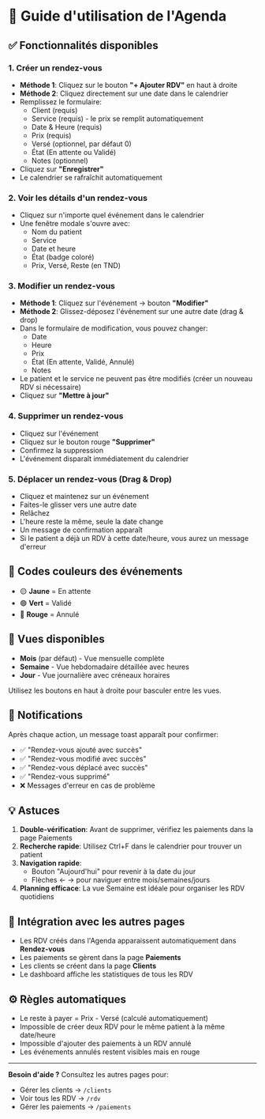 # 📅 Guide d'utilisation de l'Agenda

## ✅ Fonctionnalités disponibles

### 1. **Créer un rendez-vous**
   - **Méthode 1**: Cliquez sur le bouton **"+ Ajouter RDV"** en haut à droite
   - **Méthode 2**: Cliquez directement sur une date dans le calendrier
   - Remplissez le formulaire:
     - Client (requis)
     - Service (requis) - le prix se remplit automatiquement
     - Date & Heure (requis)
     - Prix (requis)
     - Versé (optionnel, par défaut 0)
     - État (En attente ou Validé)
     - Notes (optionnel)
   - Cliquez sur **"Enregistrer"**
   - Le calendrier se rafraîchit automatiquement

### 2. **Voir les détails d'un rendez-vous**
   - Cliquez sur n'importe quel événement dans le calendrier
   - Une fenêtre modale s'ouvre avec:
     - Nom du patient
     - Service
     - Date et heure
     - État (badge coloré)
     - Prix, Versé, Reste (en TND)

### 3. **Modifier un rendez-vous**
   - **Méthode 1**: Cliquez sur l'événement → bouton **"Modifier"**
   - **Méthode 2**: Glissez-déposez l'événement sur une autre date (drag & drop)
   - Dans le formulaire de modification, vous pouvez changer:
     - Date
     - Heure
     - Prix
     - État (En attente, Validé, Annulé)
     - Notes
   - Le patient et le service ne peuvent pas être modifiés (créer un nouveau RDV si nécessaire)
   - Cliquez sur **"Mettre à jour"**

### 4. **Supprimer un rendez-vous**
   - Cliquez sur l'événement
   - Cliquez sur le bouton rouge **"Supprimer"**
   - Confirmez la suppression
   - L'événement disparaît immédiatement du calendrier

### 5. **Déplacer un rendez-vous (Drag & Drop)**
   - Cliquez et maintenez sur un événement
   - Faites-le glisser vers une autre date
   - Relâchez
   - L'heure reste la même, seule la date change
   - Un message de confirmation apparaît
   - Si le patient a déjà un RDV à cette date/heure, vous aurez un message d'erreur

## 🎨 Codes couleurs des événements

- 🟡 **Jaune** = En attente
- 🟢 **Vert** = Validé
- 🔴 **Rouge** = Annulé

## 🔄 Vues disponibles

- **Mois** (par défaut) - Vue mensuelle complète
- **Semaine** - Vue hebdomadaire détaillée avec heures
- **Jour** - Vue journalière avec créneaux horaires

Utilisez les boutons en haut à droite pour basculer entre les vues.

## 🔔 Notifications

Après chaque action, un message toast apparaît pour confirmer:
- ✅ "Rendez-vous ajouté avec succès"
- ✅ "Rendez-vous modifié avec succès"
- ✅ "Rendez-vous déplacé avec succès"
- ✅ "Rendez-vous supprimé"
- ❌ Messages d'erreur en cas de problème

## 💡 Astuces

1. **Double-vérification**: Avant de supprimer, vérifiez les paiements dans la page Paiements
2. **Recherche rapide**: Utilisez Ctrl+F dans le calendrier pour trouver un patient
3. **Navigation rapide**: 
   - Bouton "Aujourd'hui" pour revenir à la date du jour
   - Flèches ← → pour naviguer entre mois/semaines/jours
4. **Planning efficace**: La vue Semaine est idéale pour organiser les RDV quotidiens

## 🔗 Intégration avec les autres pages

- Les RDV créés dans l'Agenda apparaissent automatiquement dans **Rendez-vous**
- Les paiements se gèrent dans la page **Paiements**
- Les clients se créent dans la page **Clients**
- Le dashboard affiche les statistiques de tous les RDV

## ⚙️ Règles automatiques

- Le reste à payer = Prix - Versé (calculé automatiquement)
- Impossible de créer deux RDV pour le même patient à la même date/heure
- Impossible d'ajouter des paiements à un RDV annulé
- Les événements annulés restent visibles mais en rouge

---

**Besoin d'aide ?** Consultez les autres pages pour:
- Gérer les clients → `/clients`
- Voir tous les RDV → `/rdv`
- Gérer les paiements → `/paiements`


